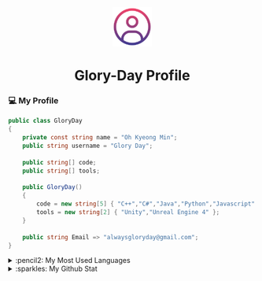<p align="center">
  <img src="./resource/profile.png" width="80px" height="80px">
</p>
<div align="center">
  <h1>Glory-Day Profile</h1>
</div>


### :computer: My Profile
```csharp
public class GloryDay
{
	private const string name = "Oh Kyeong Min";
	public string username = "Glory Day";
		
	public string[] code;
	public string[] tools;

	public GloryDay()
	{
		code = new string[5] { "C++","C#","Java","Python","Javascript" };
		tools = new string[2] { "Unity","Unreal Engine 4" };
	}

	public string Email => "alwaysgloryday@gmail.com";
}
```

<details>
  <summary>:pencil2: My Most Used Languages</summary>
  <a href="https://github.com/anuraghazra/github-readme-stats">
    <img align="center" src="https://github-readme-stats.vercel.app/api/top-langs/?username=Glory-Day&layout=compact"/>
  </a>	
</details>

<details>
  <summary>:sparkles: My Github Stat</summary>
  <a href="https://github.com/anuraghazra/github-readme-stats">
    <img align="center" src="https://github-readme-stats.vercel.app/api?username=Glory-Day&show_icons=true&theme=buefy"/>
  </a>	
</details>
